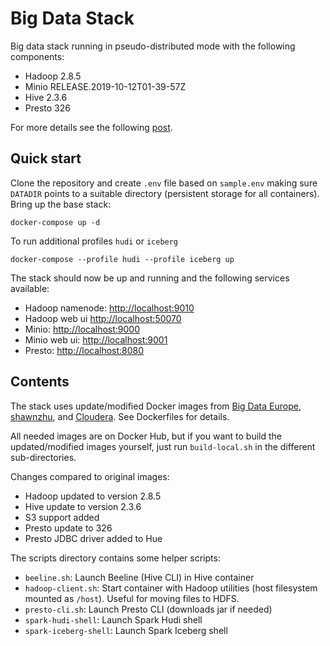 # Big Data Stack

Big data stack running in pseudo-distributed mode with the following components:

 - Hadoop 2.8.5
 - Minio RELEASE.2019-10-12T01-39-57Z
 - Hive 2.3.6
 - Presto 326

For more details see the following [post](https://johs.me/posts/big-data-stack-running-sql-queries/).

## Quick start

Clone the repository and create `.env` file based on `sample.env` making sure `DATADIR` points to a
suitable directory (persistent storage for all containers). Bring up the base stack:
```
docker-compose up -d
```

To run additional profiles `hudi` or `iceberg`
```
docker-compose --profile hudi --profile iceberg up
```

The stack should now be up and running and the following services available:

 - Hadoop namenode: [http://localhost:9010](http://localhost:9010)
 - Hadoop web ui [http://localhost:50070](http://localhost:50070)
 - Minio: [http://localhost:9000](http://localhost:9000)
 - Minio web ui: [http://localhost:9001](http://localhost:9001)
 - Presto: [http://localhost:8080](http://localhost:8080)

## Contents

The stack uses update/modified Docker images from [Big Data Europe](https://github.com/big-data-europe),
 [shawnzhu](https://github.com/shawnzhu/docker-prestodb), and [Cloudera](https://github.com/cloudera/hue). See
Dockerfiles for details.

All needed images are on Docker Hub, but if you want to build the updated/modified images yourself, just run `build-local.sh`
in the different sub-directories.

Changes compared to original images:

 - Hadoop updated to version 2.8.5
 - Hive update to version 2.3.6
 - S3 support added
 - Presto update to 326
 - Presto JDBC driver added to Hue

The scripts directory contains some helper scripts:

 - `beeline.sh`: Launch Beeline (Hive CLI) in Hive container
 - `hadoop-client.sh`: Start container with Hadoop utilities (host filesystem mounted as `/host`). Useful for moving files to HDFS.
 - `presto-cli.sh`: Launch Presto CLI (downloads jar if needed)
 - `spark-hudi-shell`: Launch Spark Hudi shell
 - `spark-iceberg-shell`: Launch Spark Iceberg shell

